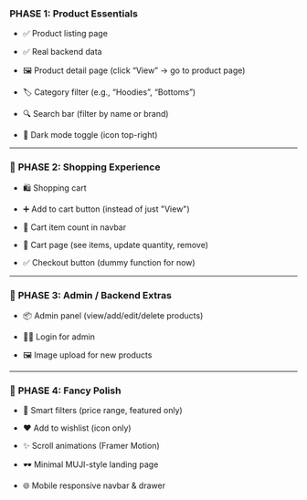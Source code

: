 ### **PHASE 1: Product Essentials**

-  ✅ Product listing page
    
-  ✅ Real backend data
    
-  🖼️ Product detail page (click “View” → go to product page)
    
-  🏷️ Category filter (e.g., “Hoodies”, “Bottoms”)
    
-  🔍 Search bar (filter by name or brand)
    
-  🌙 Dark mode toggle (icon top-right)
    

---

### 🔹 **PHASE 2: Shopping Experience**

-  🛍️ Shopping cart
    
-  ➕ Add to cart button (instead of just "View")
    
-  🧮 Cart item count in navbar
    
-  🧾 Cart page (see items, update quantity, remove)
    
-  ✅ Checkout button (dummy function for now)
    

---

### 🔹 **PHASE 3: Admin / Backend Extras**

-  📦 Admin panel (view/add/edit/delete products)
    
-  🧑‍💻 Login for admin
    
-  🖼️ Image upload for new products
    

---

### 🔹 **PHASE 4: Fancy Polish**

-  🧠 Smart filters (price range, featured only)
    
-  ❤️ Add to wishlist (icon only)
    
-  ✨ Scroll animations (Framer Motion)
    
-  🕶️ Minimal MUJI-style landing page
    
-  🌐 Mobile responsive navbar & drawer